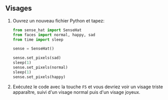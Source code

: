 ## Visages

1. Ouvrez un nouveau fichier Python et tapez:
    
    ```python
    from sense_hat import SenseHat
    from faces import normal, happy, sad
    from time import sleep
    
    sense = SenseHat()
    
    sense.set_pixels(sad)
    sleep(1)
    sense.set_pixels(normal)
    sleep(1)
    sense.set_pixels(happy)
    ```

2. Exécutez le code avec la touche `F5` et vous devriez voir un visage triste apparaître, suivi d'un visage normal puis d'un visage joyeux.